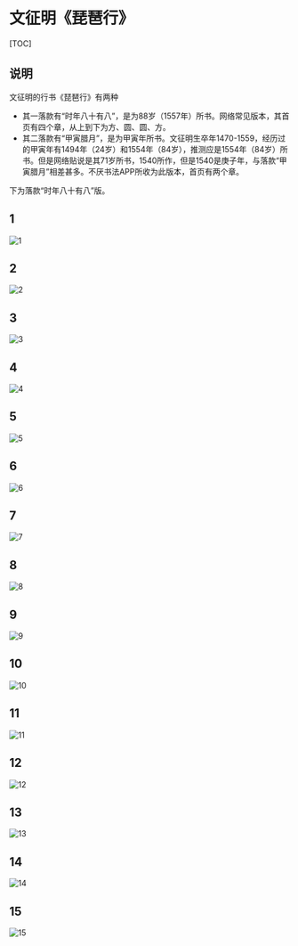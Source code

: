 # 文征明《琵琶行》

[TOC]



## 说明

文征明的行书《琵琶行》有两种

- 其一落款有“时年八十有八”，是为88岁（1557年）所书。网络常见版本，其首页有四个章，从上到下为方、圆、圆、方。
- 其二落款有“甲寅腊月”，是为甲寅年所书。文征明生卒年1470-1559，经历过的甲寅年有1494年（24岁）和1554年（84岁），推测应是1554年（84岁）所书。但是网络贴说是其71岁所书，1540所作，但是1540是庚子年，与落款“甲寅腊月”相差甚多。不厌书法APP所收为此版本，首页有两个章。



下为落款“时年八十有八”版。

## 1

![1](文征明_琵琶行_img/1.jpg)





## 2

![2](文征明_琵琶行_img/2.jpg)





## 3

![3](文征明_琵琶行_img/3.jpg)



## 4

![4](文征明_琵琶行_img/4.jpg)



## 5

![5](文征明_琵琶行_img/5.jpg)



## 6

![6](文征明_琵琶行_img/6.jpg)



## 7

![7](文征明_琵琶行_img/7.jpg)





## 8

![8](文征明_琵琶行_img/8.jpg)





## 9

![9](文征明_琵琶行_img/9.jpg)



## 10

![10](文征明_琵琶行_img/10.jpg)



## 11

![11](文征明_琵琶行_img/11.jpg)





## 12

![12](文征明_琵琶行_img/12.jpg)





## 13

![13](文征明_琵琶行_img/13.jpg)



## 14

![14](文征明_琵琶行_img/14.jpg)





## 15

![15](文征明_琵琶行_img/15.jpg)







































